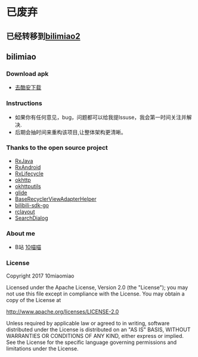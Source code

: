 # 已废弃
## 已经转移到[bilimiao2](https://github.com/10miaomiao/bilimiao2) 


## bilimiao

### Download apk
* [去酷安下载](https://www.coolapk.com/apk/164982)

### Instructions
* 如果你有任何意见，bug，问题都可以给我提Issuse，我会第一时间关注并解决.
* 后期会抽时间来重构该项目,让整体架构更清晰。

### Thanks to the open source project
* [RxJava](https://github.com/ReactiveX/RxJava)
* [RxAndroid](https://github.com/ReactiveX/RxAndroid)
* [RxLifecycle](https://github.com/trello/RxLifecycle)
* [okhttp](https://github.com/square/okhttp)
* [okhttputils](https://github.com/hongyangAndroid/okhttputils)
* [glide](https://github.com/bumptech/glide)
* [BaseRecyclerViewAdapterHelper](https://github.com/CymChad/BaseRecyclerViewAdapterHelper)
* [bilibili-sdk-go](https://github.com/WhiteBlue/bilibili-sdk-go)
* [rclayout](https://github.com/GcsSloop/rclayout)
* [SearchDialog](https://github.com/wenwenwen888/SearchDialog)

### About me
* B站 [10喵喵](https://space.bilibili.com/6789810/)

### License
 Copyright 2017 10miaomiao

 Licensed under the Apache License, Version 2.0 (the "License"); you may not use this file except in compliance with the License. You may obtain a copy of the License at

 http://www.apache.org/licenses/LICENSE-2.0

 Unless required by applicable law or agreed to in writing, software distributed under the License is distributed on an "AS IS" BASIS, WITHOUT WARRANTIES OR CONDITIONS OF ANY KIND, either express or implied. See the License for the specific language governing permissions and limitations under the License.
